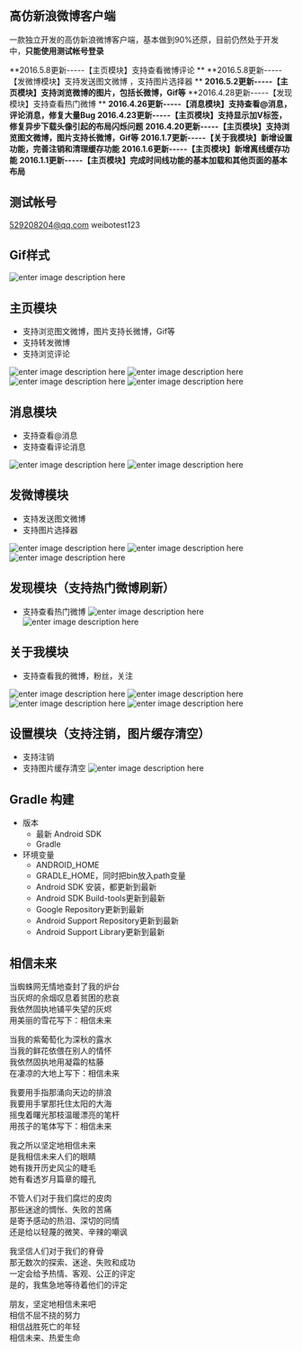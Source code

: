 高仿新浪微博客户端
-----

一款独立开发的高仿新浪微博客户端，基本做到90%还原，目前仍然处于开发中，**只能使用测试帐号登录**

**2016.5.8更新-----【主页模块】支持查看微博评论  **
**2016.5.8更新-----【发微博模块】支持发送图文微博  ，支持图片选择器    **
**2016.5.2更新-----【主页模块】支持浏览微博的图片，包括长微博，Gif等**
**2016.4.28更新-----【发现模块】支持查看热门微博  **
**2016.4.26更新-----【消息模块】支持查看@消息，评论消息，修复大量Bug**
**2016.4.23更新-----【主页模块】支持显示加V标签，修复异步下载头像引起的布局闪烁问题**
**2016.4.20更新-----【主页模块】支持浏览图文微博，图片支持长微博，Gif等**
**2016.1.7更新-----【关于我模块】新增设置功能，完善注销和清理缓存功能**
**2016.1.6更新-----【主页模块】新增离线缓存功能**
**2016.1.1更新-----【主页模块】完成时间线功能的基本加载和其他页面的基本布局**

测试帐号
-----
529208204@qq.com
weibotest123


Gif样式
-----
![enter image description here](http://ww1.sinaimg.cn/mw690/691cc151gw1f317wztszhg20810g2e87.gif)

主页模块
-----
- 支持浏览图文微博，图片支持长微博，Gif等
- 支持转发微博
- 支持浏览评论

![enter image description here](http://ww1.sinaimg.cn/mw690/691cc151gw1f3rrf8ys6lj21401z44ia.jpg)
![enter image description here](http://ww1.sinaimg.cn/mw690/691cc151gw1f3rrevh0ayj21401z4wxq.jpg)
![enter image description here](http://ww3.sinaimg.cn/mw690/691cc151gw1f3rrfeocu4j21401z4k6v.jpg)
![enter image description here](http://ww2.sinaimg.cn/mw690/691cc151gw1f3rrfl609xj21401z47i6.jpg)


消息模块
------
- 支持查看@消息
- 支持查看评论消息

![enter image description here](http://ww3.sinaimg.cn/mw690/691cc151gw1f3rrjifsyfj21401z442a.jpg)
![enter image description here](http://ww4.sinaimg.cn/mw690/691cc151gw1f3rrjqp8odj21401z4dsn.jpg)


发微博模块
-----
- 支持发送图文微博
- 支持图片选择器

![enter image description here](http://ww1.sinaimg.cn/mw690/691cc151gw1f3rroyv6onj21401z4agh.jpg)
![enter image description here](http://ww2.sinaimg.cn/mw690/691cc151gw1f3rrre2u6vj21401z4hdt.jpg)
![enter image description here](http://ww4.sinaimg.cn/mw690/691cc151gw1f3rrqw7xb9j21401z44qp.jpg)



发现模块（支持热门微博刷新）
-----
- 支持查看热门微博
![enter image description here](http://ww3.sinaimg.cn/mw690/691cc151gw1f3rrw7znd9j21401z413t.jpg)
![enter image description here](http://ww1.sinaimg.cn/mw690/691cc151gw1f3rrwdv6szj21401z44dp.jpg)



关于我模块
-----
- 支持查看我的微博，粉丝，关注

![enter image description here](http://ww2.sinaimg.cn/mw690/691cc151gw1f3rrxirlp0j21401z4470.jpg)
![enter image description here](http://ww4.sinaimg.cn/mw690/691cc151gw1f3rrye81xkj21401z47kj.jpg)
![enter image description here](http://ww1.sinaimg.cn/mw690/691cc151gw1f3rry291w1j21401z4k32.jpg)
![enter image description here](http://ww4.sinaimg.cn/mw690/691cc151gw1f3rrydr1b4j21401z4177.jpg)




设置模块（支持注销，图片缓存清空）
-----
- 支持注销
- 支持图片缓存清空
![enter image description here](http://ww2.sinaimg.cn/mw690/691cc151gw1f3rrxcf3wkj21401z4jvu.jpg)






Gradle 构建
------
- 版本
	- 最新 Android SDK
	- Gradle
- 环境变量
	- ANDROID_HOME
	- GRADLE_HOME，同时把bin放入path变量
	- Android SDK 安装，都更新到最新
	- Android SDK Build-tools更新到最新
	- Google Repository更新到最新
	- Android Support Repository更新到最新
	- Android Support Library更新到最新


相信未来
-----
当蜘蛛网无情地查封了我的炉台   
当灰烬的余烟叹息着贫困的悲哀   
我依然固执地铺平失望的灰烬   
用美丽的雪花写下：相信未来   

当我的紫葡萄化为深秋的露水   
当我的鲜花依偎在别人的情怀   
我依然固执地用凝霜的枯藤   
在凄凉的大地上写下：相信未来   

我要用手指那涌向天边的排浪  
我要用手掌那托住太阳的大海  
摇曳着曙光那枝温暖漂亮的笔杆   
用孩子的笔体写下：相信未来   

我之所以坚定地相信未来  
是我相信未来人们的眼睛  
她有拨开历史风尘的睫毛  
她有看透岁月篇章的瞳孔  

不管人们对于我们腐烂的皮肉  
那些迷途的惆怅、失败的苦痛  
是寄予感动的热泪、深切的同情   
还是给以轻蔑的微笑、辛辣的嘲讽   

我坚信人们对于我们的脊骨  
那无数次的探索、迷途、失败和成功   
一定会给予热情、客观、公正的评定   
是的，我焦急地等待着他们的评定  

朋友，坚定地相信未来吧  
相信不屈不挠的努力  
相信战胜死亡的年轻  
相信未来、热爱生命  
